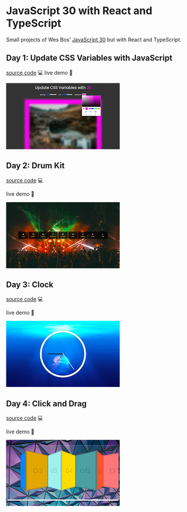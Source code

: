 # JavaScript 30 with React and TypeScript

Small projects of Wes Bos’ [JavaScript 30](https://javascript30.com) but with React and TypeScript.

## Day 1: Update CSS Variables with JavaScript

[source code](/components/CSSVariables/CSSVariables.tsx) 💻
live demo 🚀

![CSS Variables screenshot](/public/screenshots/01-css-variables.png)

## Day 2: Drum Kit

[source code](/components/DrumKit/DrumKit.tsx) 💻

live demo 🚀

![CSS Variables screenshot](/public/screenshots/02-drum-kit.png)

## Day 3: Clock

[source code](/components/Clock/Clock.tsx) 💻

live demo 🚀

![Clock](/public/screenshots/03-clock.png)

## Day 4: Click and Drag

[source code](/components/ClickAndDrag/ClickAndDrag.tsx) 💻

live demo 🚀

![Clock](/public/screenshots/04-click-and-drag.png)
